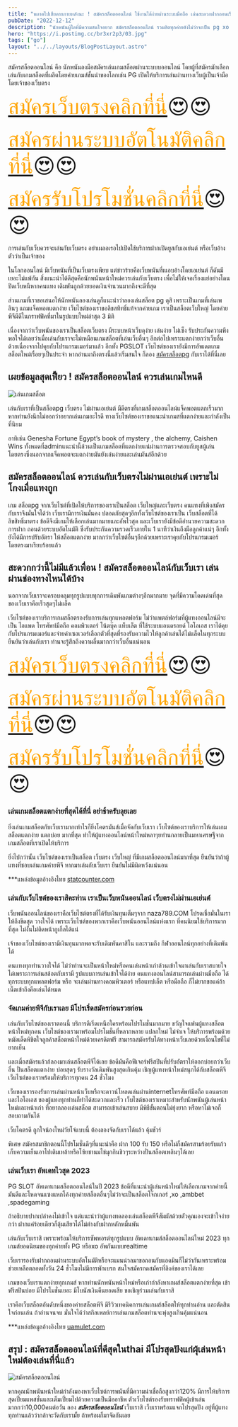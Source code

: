 ```yaml
---
title: "พลาดไปเสียดายภายหลังนะ ! สมัครสล็อตออนไลน์ ใช้งานได้ง่ายผ่านระบบมือถือ เล่นสะดวกฝากถอนเร็วสนุกครบเครื่อง "
pubDate: "2022-12-12"
description: "นักพนันผู้ใดที่มีความสนใจอยาก สมัครสล็อตออนไลน์ รวมฮิตทุกค่ายดังไม่ว่าจะเป็น pg xo โรม่าต้องมาเล่นกับเราที่นี่ เปิดอัพเดทล่าสุดเร็วกว่าใคร"
hero: "https://i.postimg.cc/br3xr2p3/03.jpg"
tags: ["go"]
layout: "../../layouts/BlogPostLayout.astro"
---
```






สมัครสล็อตออนไลน์ คือ  นักพนันลงมือสมัครเล่นเกมสล็อตผ่านระบบบออนไลน์ โดยผู้ที่สมัครมักเลือกเล่นกับเกมสล็อตที่ผลิตโดยค่ายเกมส์ชั้นนำของโลกเช่น PG เปิดให้บริการเล่นผ่านทางเว็บผู้เป็นเจ้ามือโดยเจ้าของเว็บตรง

<font size= "7">[<span style="color:orange">สมัครเว็บตรงคลิกที่นี่</span>](https://nazavip.com/26174/t41626o2r59456244323y2m2l464p4)😍😍</font>

<font size= "7">[<span style="color:orange">สมัครผ่านระบบอัตโนมัติคลิกที่นี่</span>](https://nazavip.com/26174/t41626o2r59456244323y2m2l464p4)😍😍</font>

<font size= "7">[<span style="color:orange">สมัครรับโปรโมชั่นคลิกที่นี</span>่](https://nazavip.com/26174/t41626o2r59456244323y2m2l464p4)😍😍</font>

การเล่นกับเว็บควรจะเล่นกับเว็บตรง อย่าเผลอเรอไปเปิดใช้บริการฝากเปิดยูสกับเอเย่นต์ หรือเว็บอ้างตัวว่าเป็นเจ้าของ 

ในโลกออนไลน์ มีเว็บพนันที่เป็นเว็บตรงเพียบ แต่ข่าวร้ายคือเว็บพนันที่เแอบอ้างโดยเอเย่นต์ ก็ดันมีเยอะไม่แพ้กัน  สิ่งแนะนำได้ดีสุดคือนักพนันหน้าใหม่ควรเล่นกับเว็บตรง เพื่อไม่ให้เจอเรื่องแย่อย่างโดนปิดเว็บหนีหากคนแทง เดิมพันถูกด้วยยอดเงินจำนวนมากถึงจะดีที่สุด

ส่วนเกมที่เราขอเสนอให้นักพนันลองเล่นดูก็แนะนำว่าลองเล่นสล็อต pg ดุสิ เพราะเป็นเกมที่เล่นเพลินๆ แถมแจ็คพอตแตกง่าย เว็บไซต์ของเราขอลิขสทิทธิ์แท้จากค่ายเกม เราเป็นสล็อตเว็บใหญ่ โดยค่ายพีจีมีดีในกราฟฟิคที่มาในรูปแบบใหม่ล่าสุด 3 มิติ

 เนื่องจากว่าเว็บพนันของเราเป็นสล็อตเว็บตรง มีระบบหน้าเว็บดุง่าย เล่นง่าย ไม่เซ็ง รับประกันความพึงพอใจได้เลยว่าเมื่อเล่นกับเราจะไม่เหมือนเกมสล็อตที่เล่นเว็บอื่นๆ อีกต่อไปเพราะแตกง่ายกว่าเว็บอื่นด้วยเนื่องจากไปคุยกับโปรแกรมเมอร์มาแล้ว อีกทั้ง PGSLOT เว็บไซต์ของเรายังมีการอัพเดตเกมสล็อตใหม่เรื่อยๆเป็นประจำ หากอ่านมาถึงตรงนี้แล้วเริ่มสนใจ ก็ลอง [สมัครสล็อตpg](registerpg) กับเราได้ที่นี่เลย





## เผยข้อมูลสุดเฟี้ยว ! สมัครสล็อตออนไลน์ ควรเล่นเกมไหนดี




![เล่นเกมสล็อต](https://i.postimg.cc/XvmDNmQp/02.jpg)

 เล่นกับเราที่เป็นสล็อตpg เว็บตรง ไม่ผ่านเอเย่นต์ มีดีตรงที่เกมสล็อตออนไลน์แจ็คพอตแตกเร็วมาก หากท่านยังนึกไม่ออกว่าอยากเล่นเกมอะไรดี ทางเว็บไซต์ของเราขอแนะนำเกมสที่แตกง่ายและกำลังเป็นที่นิยม
 
 อาทิเช่น Genesha Fortune Egypt’s book of mystery , the alchemy, Caishen Wins ทั้งหมดที่adminแนะนำนี้ล้วนเป็นเกมสล็อตที่แตกง่ายแน่ผ่านการตรวจสอบกับยูสผู้เล่นโดยตรงซึ่งนอกจากแจ็คพอตจะแตกง่ายมันยังเล่นง่ายและเล่นมันส์อีกด้วย

##  สมัครสล็อตออนไลน์ ควรเล่นกับเว็บตรงไม่ผ่านเอเย่นต์ เพราะไม่โกงเมื่อแทงถูก


เกม สล็อตpg จากเว็บไซต์ที่เปิดให้บริการของเราเป็นสล็อต เว็บใหญ่และเว็บตรง คนแทงที่เพิงสมัครกับเราจึงมั่นใจได้ว่า เว็บเรามีการเงินมั่นคง ปลอดภัยสุดๆอีกทั้งเว็บไซต์ของเราเป็น เว็บสล็อตที่ได้ลิขสิทธิ์มาตรง ข้อดีจึงมีเกมให้เลือกเล่นมากมายและอัพไวสุด และเว็บเรายังมีข้อดีอำนวยความสะดวกการฝาก ถอนด้วยระบบอัตโนมัติ ซึ่งรับประกันความรวดเร็วภายใน 1 นาทีว่าเงินถึงมือลูกค้าแน่ๆ  อีกทั้งยังได้มีการปรับอัตรา ให้สล็อตแตกง่าย  มากกว่าเว็บไซต์อื่นๆอีกด้วยเพราะเราคุยกับโปรแกรมเมอร์โดยตรงมาเรียบร้อยแล้ว

## สะดวกกว่านี้ไม่มีแล้วเพื่อน ! สมัครสล็อตออนไลน์กับเว็บเรา เล่นผ่านช่องทางไหนได้บ้าง


นอกจากเว็บเราจะครอบคลุมทุกรูปแบบทุกการเดิมพันเกมต่างๆอีกมากมาย จุดที่มีความโดดเด่นที่สุดของเว็บเราคือเร็วสุดๆไม่แล็ค

 เว็บไซต์ของเราบริการเกมสล็อตรองรับการเล่นทุกแพลตฟอร์ม ไม่ว่าแพตล์ฟอร์มที่ผู้แทงออนไลน์มีจะเป็น ไอแพด โทรศัพท์มือถือ  คอมพิวเตอร์ โน้ตบุ๊ค แท็บเล็ต ที่ใช้ระบบแอนดรอยด์ ไอโอเอส เราได้คุยกับโปรแกรมเมอร์และจ่ายค่าเซอเวอร์เลือกตัวที่สุดที่รองรับความไวให้ลูกค้าเล่นได้ไม่แล็คในทุกระบบ ยืนยันว่าเล่นกับเรา ท่านจะรู้สึกถึงความลื่นมากกว่าเว็บอื่นแน่นอน

<font size= "8">[<span style="color:orange">สมัครเว็บตรงคลิกที่นี่</span>](https://nazavip.com/26174/t41626o2r59456244323y2m2l464p4)😍😍</font>

<font size= "8">[<span style="color:orange">สมัครผ่านระบบอัตโนมัติคลิกที่นี่</span>](https://nazavip.com/26174/t41626o2r59456244323y2m2l464p4)😍😍</font>

<font size= "8">[<span style="color:orange">สมัครรับโปรโมชั่นคลิกที่นี</span>่](https://nazavip.com/26174/t41626o2r59456244323y2m2l464p4)😍😍</font>

### เล่นเกมสล็อตแตกง่ายที่สุดได้ที่นี่ อย่าช้าครับลุยเลย


 ยิ่งเล่นเกมสล็อตกับเว็บเรามากเท่าไรก็ยิ่งโคตรมันส์เมื่อจัดกับเว็บเรา เว็บไซต์ของเราบริการให้เล่นเกมสล็อตแตกง่าย แตกบ่อย มากที่สุด ทำให้ผู้แทงออนไลน์หน้าใหม่หลาๆยท่านกลายเป็นมหาเศรษฐีจากเกมสล็อตที่เราเปิดให้บริการ
 
  ยิ่งไปกว่านั้น เว็บไซต์ของเราเป็นสล็อต เว็บตรง เว็บใหญ่ ที่มีเกมสล็อตออนไลน์มากที่สุด ยืนยันว่าถ้าผู้แทงที่ชอบเล่นเกมค่ายพีจี หากมาเล่นกับเว็บเรา ยืนยันไม่มีผิดหวังแน่นอน

 

***แหล่งข้อมูลอ้างอิงไทย  [statcounter.com](https://statcounter.com/)

### เล่นกับเว็บไซต์ของเราสิคะท่าน เราเป็นเว็บพนันออนไลน์ เว็บตรงไม่ผ่านเอเย่นต์

เว็บพนันออนไลน์ของเราคือเว็บไซต์ตรงที่ได้รับเงินทุนเต็มๆจาก naza789.COM  โปรดเชื่อมั่นในเราให้ถึงขีดสุด วางใจได้ เพราะเว็บไซต์ของพวกเราคือเว็บพนันออนไลน์แห่งแรก ที่คนนิยมใช้บริการมากที่สุด ไม่งั้นไม่ติดหน้ากูเกิ้ลได้แน่ 

 เจ้าของเว็บไซต์ของเรามีเงินทุนมากพอจะรับเดิมพันคาสิโน และรวมถึง กีฬาออนไลน์ทุกอย่างที่เดิมพันได้

คนแทงทุกท่านวางใจได้ ไม่ว่าท่านจะเป็นหน้าใหม่หรือคนเล่นหน้าเก่าล้วนเข้าใจมาเล่นกับเราสบายใจได่เพราะการเล่นสล้อตกับเรามี รูปแบบการเล่นเข้าใจได้ง่าย คนแทงออนไลน์สามารถเล่นผ่านมือถือ ได้ทุกระบบทุกแพลตฟอร์ม หรือ จะเล่นผ่านทางคอมพิวเตอร์ หรือแทปเล็ต หรือมือถือ ก็ไม่ยากขอแค่ถ้าเน็ตเข้าถึงคือเล่นได้หมด

### จัดเกมค่ายพีจีกับเราเลย มีโปรเริ่ดสมัครก่อนรวยก่อน

เล่นกับเว็บไซต์ของเราตอนนี้ บริการดีเริ่ดเหนือใครพร้อมโปรโมชั่นมากมาย ขวัญใจแฟนผู้แทงสล็อตหน้าใหม่ทุกคน เว็บไซต์ของเรามาพร้อมโปรโมชั่นที่หลากหลาย แปลกใหม่ ไม่จำเจ ให้บริการพร้อมด้วยหมัดเด็ดพิชิตใจลูกค้าสล็อตหน้าใหม่ด้วยเครดิตฟรี สามารถสมัครรับได้ทางหน้าเว็บเลยด้วยเงื่อนไขที่ไม่ยากเย็น

และเมื่อสมัครแล้วก้ลองมาเล่นสล็อตพีจีได้เลย ข้อดีมันคือฟีเจอร์ฟรีสปินที่ปรับอัตราให้ออกบ่อยกว่าเว็บอื่น ปั่นสล็อตแตกง่าย บ่อยสุดๆ รับรางวัลเดิมพันสูงสุดเกินคุ้ม เชิญผู้แทงหน้าใหม่สนุกได้กับสล็อตพีจีเว็บไซต์ของเราพร้อมให้บริการทุกคน 24 ชั่วโมง

เว็บของเรารองรับการเล่นผ่านหน้าเว็บหรือจะดาวน์โหลดเล่นผ่านinternetโทรศัพท์มือถือ แอนดรอยและไอโอเอส ของผู้แทงทุกท่านก็ทำได้สะดวกและเร็ว เว็บไซต์ของเราเหมาะสำหรับนักพนันผู้เล่นหน้าใหม่และหน้าเก่า ที่อยากลองเล่นสล็อต สามารถเข้าเล่นสบาย มีพิธีขั้นตอนไม่ยุ่งยาก หรือหาไม่เจอก็สอบถามกันได้

เว็บโคตรดี ถูกใจน้องใหม่วัยโจ๋แบบนี้ ต้องลองจัดกับเราได้แล้ว คุ้มชัวร์



พิเศษ สมัครสมาชิกตอนนี้โปรโมชั่นดีๆที่แนะนำคือ ฝาก 100 รับ 150 หรือไม่ก็สมัครสามร้อยรับแก้วเก็บความเย็นเอาไปเติมเหล้าหรือโซ้ยชานมไข่มุกกินชิวๆระหว่างปั่นสล็อตเพลินๆได้เลย

### เล่นเว็บเรา อัพเดทไวสุด 2023

PG SLOT อัพเดทเกมสล็อตออนไลน์ในปี 2023 ข้อดีที่แนะนำผู้เล่นหน้าใหม่ให้เลือกเกมจากค่ายนี้ มันดีและโหดจนแซงแหกโค้งทุกค่ายสล็อตอื่นๆไม่ว่าจะเป็นสล็อตโจ๊กเกอร์  ,xo ,ambbet ,spadegaming 

ถ้าอธิบายปากเปล่าคงไม่เข้าใจ แต่แนะนำว่าผู้แทงทดลองเล่นสล็อตพีจีสัมผัสด้วยตัวคุณเองจะเข้าใจง่ายกว่า
ฝากแค่ร้อยเดียวก็ลุ้นเสียวได้ไม่ต่างกับฝากหลักหมื่นพัน

เล่นกับเว็บเราสิ เพราะพร้อมให้บริการซัพพอรต์ทุกรูปแบบ อัพเดทเกมส์สล็อตออนไลน์ใหม่ 2023 ทุกเกมส์ยอดนิยมของทุกค่ายทั้ง PG หรือxo อัพกันแบบrealtime 

เว็บเรารองรับฝากถอนผ่านระบบอัตโนมัติหรือจะแมนน่วลมาขอถอนกับแอดมินก็ไม่ว่ากันเพราะพร้อมช่วยเหลือตลอดทั้งวัน 24 ชั่วโมงไม่มีการพักเบรก สนใจสมัครกดสมัครที่ลิงค์ของเราได้เลย

เกมของเว็บเราแตกง่ายทุกเกมส์ หากท่านนักพนันหน้าใหม่หรือเก่ากำลังหาเกมส์สล็อตแตกง่ายที่สุด  เข้าฟรีสปินบ่อย มีโปรโมชั่นเยอะ มีโบนัสเงินคืนยอดเสีย ขอเชิญร่วมเล่นกับเราสิ

เราคือเว็บสล็อตอันดับหนึ่งของค่ายสล็อตพีจี มีรีวิวเทคนิคการเล่นเกมส์สล็อตให้ทุกท่านอ่าน และตัดสินใจก่อนเล่น ถ้าอ่านจนจบ มั่นใจได้ว่าสกิลเพลย์การเล่นเกมสล็อตท่านจะพุ่งสูงเกินคุ้มแน่นอน




***แหล่งข้อมูลอ้างอิงไทย [uamulet.com](https://uamulet.com/)



## สรุป : สมัครสล็อตออนไลน์ที่ดีสุดในthai มีโปรสุดปังแก่ผุ้เล่นหน้าใหม่ต้องเล่นที่นี่แล้ว

![สมัครสล็อตออนไลน์](https://i.postimg.cc/wvRZhg7X/01.jpg)

หากคุณนักพนันหน้าใหม่กำลังมองหาเว็บไซต์การพนันที่มีความน่าเชื่อถือสูงกว่า120% มีการให้บริการสุดเปี่ยมแพสชั่นและเต็มเปี่ยมไปด้วยความเป็นมืออาชีพ ตัวเว็บไซต์รองรับทราฟฟิคผู้เข้าเล่นมากกว่า10,000คนต่อวัน ลอง ***สมัครสล็อตออนไลน์*** เว็บเราสิ เว็บเราพร้อมแจกโปรสุดปัง อยู่ที่ผู้แทงทุกท่านแล้วว่ากล้าจะวัดกับเรามั้ย ถ้าพร้อมก็มาจัดกันเลย

